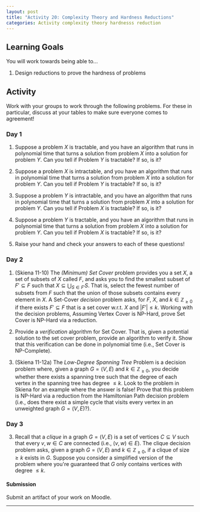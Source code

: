 ```yaml
---
layout: post
title: "Activity 20: Complexity Theory and Hardness Reductions"
categories: Activity complexity theory hardnesss reduction
---
```


## Learning Goals

You will work towards being able to...

1. Design reductions to prove the hardness of problems

## Activity
Work with your groups to work through the following problems. For these in particular, discuss at your tables to make sure everyone comes to agreement!

### Day 1

1. Suppose a problem $X$ is tractable, and you have an algorithm that runs in polynomial time that turns a solution from problem $X$ into a solution for problem $Y$. Can you tell if Problem $Y$ is tractable? If so, is it?

2. Suppose a problem $X$ is intractable, and you have an algorithm that runs in polynomial time that turns a solution from problem $X$ into a solution for problem $Y$. Can you tell if Problem $Y$ is tractable? If so, is it?

3. Suppose a problem $Y$ is intractable, and you have an algorithm that runs in polynomial time that turns a solution from problem $X$ into a solution for problem $Y$. Can you tell if Problem $X$ is tractable? If so, is it?

4. Suppose a problem $Y$ is tractable, and you have an algorithm that runs in polynomial time that turns a solution from problem $X$ into a solution for problem $Y$. Can you tell if Problem $X$ is tractable? If so, is it?

5. Raise your hand and check your answers to each of these questions!

### Day 2

1. (Skiena 11-10) The *(Minimum) Set Cover* problem provides you a set $X$, a set of subsets of $X$ called $F$, and asks you to find the smallest subset of $F' \subseteq F$ such that $X \subseteq \bigcup_{S \in F'} S$. That is, select the fewest number of subsets from $F$ such that the union of those subsets contains every element in $X$. A Set-Cover *decision* problem asks, for $F$, $X$, and $k \in \mathbb{Z}_{\geq 0}$ if there exists $F' \subseteq F$ that is a set cover w.r.t. $X$ and $\lvert F' \rvert \leq k$. Working with the decision problems, Assuming Vertex Cover is NP-Hard, prove Set Cover is NP-Hard via a reduction. 

2. Provide a *verification* algorithm for Set Cover. That is, given a potential solution to the set cover problem, provide an algorithm to verify it. Show that this verification can be done in polynomial time (i.e., Set Cover is NP-Complete). 

3. (Skiena 11-12a) The *Low-Degree Spanning Tree* Problem is a decision problem where, given a graph $G = (V, E)$ and $k \in \mathbb{Z}_{\geq 0}$, you decide whether there exists a spanning tree such that the degree of each vertex in the spanning tree has degree $\leq k$. Look to the problem in Skiena for an example where the answer is false! Prove that this problem is NP-Hard via a reduction from the Hamiltonian Path decision problem (i.e., does there exist a simple cycle that visits every vertex in an unweighted graph $G=(V,E)$?). 
### Day 3

3. Recall that a *clique* in a graph $G=(V, E)$ is a set of vertices $C \subseteq V$ such that every $v, w \in C$ are connected (i.e., $(v,w) \in E$). The clique decision problem asks, given a graph $G = (V, E)$ and $k \in \mathbb{Z}_{\geq 0}$, if a clique of size $\geq k$ exists in $G$. Suppose you consider a simplified version of the problem where you're guaranteed that $G$ only contains vertices with degree $\leq k$.  

#### Submission
Submit an artifact of your work on Moodle. 

---
